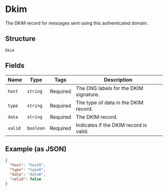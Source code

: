 
# Dkim

The DKIM record for messages sent using this authenticated domain.

## Structure

`Dkim`

## Fields

| Name | Type | Tags | Description |
|  --- | --- | --- | --- |
| `host` | `string` | Required | The DNS labels for the DKIM signature. |
| `type` | `string` | Required | The type of data in the DKIM record. |
| `data` | `string` | Required | The DKIM record. |
| `valid` | `boolean` | Required | Indicates if the DKIM record is valid. |

## Example (as JSON)

```json
{
  "host": "host8",
  "type": "type0",
  "data": "data0",
  "valid": false
}
```

